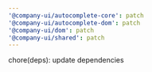```yaml
---
'@company-ui/autocomplete-core': patch
'@company-ui/autocomplete-dom': patch
'@company-ui/dom': patch
'@company-ui/shared': patch
---
```


chore(deps): update dependencies
